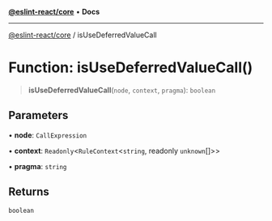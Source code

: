 [**@eslint-react/core**](../README.md) • **Docs**

***

[@eslint-react/core](../README.md) / isUseDeferredValueCall

# Function: isUseDeferredValueCall()

> **isUseDeferredValueCall**(`node`, `context`, `pragma`): `boolean`

## Parameters

• **node**: `CallExpression`

• **context**: `Readonly`\<`RuleContext`\<`string`, readonly `unknown`[]\>\>

• **pragma**: `string`

## Returns

`boolean`
